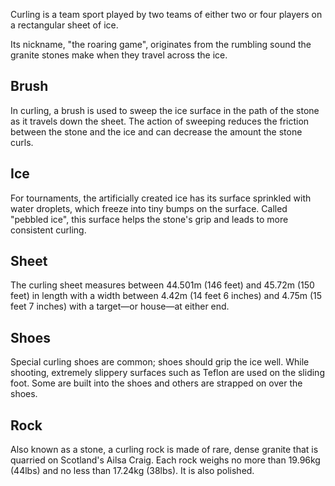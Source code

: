Curling is a team sport played by two teams of either two or four players on a rectangular sheet of ice.

Its nickname, "the roaring game", originates from the rumbling sound the granite stones make when they travel across the ice.

## Brush

In curling, a brush is used to sweep the ice surface in the path of the stone as it travels down the sheet. The action of sweeping reduces the friction between the stone and the ice and can decrease the amount the stone curls.

## Ice

For tournaments, the artificially created ice has its surface sprinkled with water droplets, which freeze into tiny bumps on the surface. Called "pebbled ice", this surface helps the stone's grip and leads to more consistent curling.

## Sheet

The curling sheet measures between 44.501m (146 feet) and 45.72m (150 feet) in length with a width between 4.42m (14 feet 6 inches) and 4.75m (15 feet 7 inches) with a target—or house—at either end.

## Shoes

Special curling shoes are common; shoes should grip the ice well. While shooting, extremely slippery surfaces such as Teflon are used on the sliding foot. Some are built into the shoes and others are strapped on over the shoes.

## Rock

Also known as a stone, a curling rock is made of rare, dense granite that is quarried on Scotland's Ailsa Craig. Each rock weighs no more than 19.96kg (44lbs) and no less than 17.24kg (38lbs). It is also polished.
